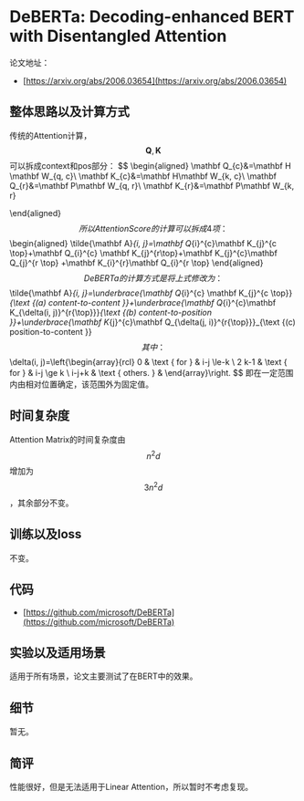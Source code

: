 # DeBERTa: Decoding-enhanced BERT with Disentangled Attention

论文地址：

- [https://arxiv.org/abs/2006.03654](https://arxiv.org/abs/2006.03654)



## 整体思路以及计算方式

传统的Attention计算，$$\mathbf Q,\mathbf K$$可以拆成context和pos部分：
$$
\begin{aligned}
\mathbf Q_{c}&=\mathbf H \mathbf W_{q, c}\\
\mathbf K_{c}&=\mathbf H\mathbf  W_{k, c}\\
\mathbf Q_{r}&=\mathbf P\mathbf  W_{q, r}\\
\mathbf K_{r}&=\mathbf P\mathbf  W_{k, r}

\end{aligned}
$$
所以Attention Score的计算可以拆成4项：
$$
\begin{aligned}
\tilde{\mathbf A}_{i, j}=\mathbf Q_{i}^{c}\mathbf  K_{j}^{c \top}+\mathbf Q_{i}^{c} \mathbf K_{j}^{r\top}+\mathbf K_{j}^{c}\mathbf  Q_{j}^{r \top}
+\mathbf K_{i}^{r}\mathbf  Q_{i}^{r \top}
\end{aligned}
$$
DeBERTa的计算方式是将上式修改为：
$$
\tilde{\mathbf A}_{i, j}=\underbrace{\mathbf Q_{i}^{c} \mathbf K_{j}^{c \top}}_{\text {(a) content-to-content }}+\underbrace{\mathbf Q_{i}^{c}\mathbf  K_{\delta(i, j)}^{r{\top}}}_{\text {(b) content-to-position }}+\underbrace{\mathbf K_{j}^{c}\mathbf  Q_{\delta(j, i)}^{r{\top}}}_{\text {(c) position-to-content }}
$$
其中：
$$
\delta(i, j)=\left\{\begin{array}{rcl}
0 & \text { for } & i-j \le-k \\
2 k-1 & \text { for } & i-j \ge k \\
i-j+k & \text { others. } &
\end{array}\right.
$$
即在一定范围内由相对位置确定，该范围外为固定值。



## 时间复杂度

Attention Matrix的时间复杂度由$$n^2d$$增加为$$3n^2d$$，其余部分不变。



## 训练以及loss

不变。



## 代码

- [https://github.com/microsoft/DeBERTa](https://github.com/microsoft/DeBERTa)



## 实验以及适用场景

适用于所有场景，论文主要测试了在BERT中的效果。



## 细节

暂无。



## 简评

性能很好，但是无法适用于Linear Attention，所以暂时不考虑复现。